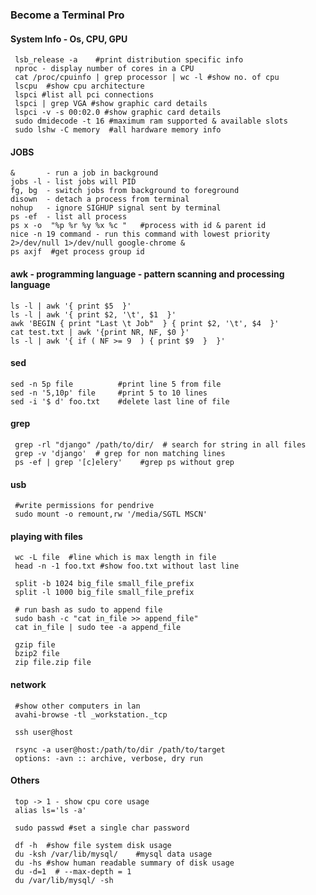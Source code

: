 ### Become a Terminal Pro ##


#### System Info - Os, CPU, GPU

     lsb_release -a    #print distribution specific info
     nproc - display number of cores in a CPU
     cat /proc/cpuinfo | grep processor | wc -l #show no. of cpu 
     lscpu  #show cpu architecture 
     lspci #list all pci connections
     lspci | grep VGA #show graphic card details 
     lspci -v -s 00:02.0 #show graphic card details
     sudo dmidecode -t 16 #maximum ram supported & available slots
     sudo lshw -C memory  #all hardware memory info

              
#### JOBS

    &       - run a job in background
    jobs -l - list jobs will PID
    fg, bg  - switch jobs from background to foreground
    disown  - detach a process from terminal
    nohup   - ignore SIGHUP signal sent by terminal
    ps -ef  - list all process
    ps x -o  "%p %r %y %x %c "   #process with id & parent id
    nice -n 19 command - run this command with lowest priority
    2>/dev/null 1>/dev/null google-chrome &
    ps axjf  #get process group id


#### awk - programming language - pattern scanning and processing language

    ls -l | awk '{ print $5  }'
    ls -l | awk '{ print $2, '\t', $1  }'
    awk 'BEGIN { print "Last \t Job"  } { print $2, '\t', $4  }'
    cat test.txt | awk '{print NR, NF, $0 }'
    ls -l | awk '{ if ( NF >= 9  ) { print $9  }  }'


#### sed
    
    sed -n 5p file          #print line 5 from file
    sed -n '5,10p' file     #print 5 to 10 lines 
    sed -i '$ d' foo.txt    #delete last line of file
    

#### grep
     
     grep -rl "django" /path/to/dir/  # search for string in all files
     grep -v 'django'  # grep for non matching lines
     ps -ef | grep '[c]elery'    #grep ps without grep


#### usb

     #write permissions for pendrive
     sudo mount -o remount,rw '/media/SGTL MSCN'


#### playing with files

     wc -L file  #line which is max length in file
     head -n -1 foo.txt #show foo.txt without last line

     split -b 1024 big_file small_file_prefix
     split -l 1000 big_file small_file_prefix

     # run bash as sudo to append file
     sudo bash -c "cat in_file >> append_file"
     cat in_file | sudo tee -a append_file

     gzip file
     bzip2 file
     zip file.zip file
     

#### network

     #show other computers in lan
     avahi-browse -tl _workstation._tcp

     ssh user@host

     rsync -a user@host:/path/to/dir /path/to/target
     options: -avn :: archive, verbose, dry run
              
              
#### Others

     top -> 1 - show cpu core usage
     alias ls='ls -a'

     sudo passwd #set a single char password 

     df -h  #show file system disk usage
     du -ksh /var/lib/mysql/    #mysql data usage
     du -hs #show human readable summary of disk usage
     du -d=1  # --max-depth = 1
     du /var/lib/mysql/ -sh
